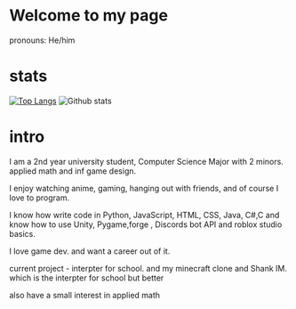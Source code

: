 # Welcome to my page

pronouns: He/him

# stats

[![Top Langs](https://github-readme-stats.vercel.app/api/top-langs/?username=TheoW03&layout=compact)](https://github.com/anuraghazra/github-readme-stats)
![Github stats](https://github-readme-stats.vercel.app/api?username=TheoW03&theme=cobalt&show_icons=true&count_private=true)

# intro

I am a 2nd year university student, Computer Science Major with 2 minors. applied math and inf game design. 

I enjoy watching anime, gaming, hanging out with friends, and of course I love to program.

I know how write code in Python, JavaScript, HTML, CSS, Java, C#,C and know how to use Unity, Pygame,forge , Discords bot API and roblox studio basics. 

I love game dev. and want a career out of it.

current project - interpter for school. and my minecraft clone and Shank IM. which is the interpter for school but better

also have a small interest in applied math
